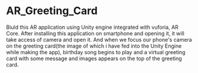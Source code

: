 # AR_Greeting_Card
Biuld this AR application using Unity engine integrated with vuforia, AR Core.
After installing this application on smartphone and opening it, it will take access of camera and open it.
And when we focus our phone's camera on the greeting card(the image of which i have fed into the Unity Engine while making the app), birthday song begins to play and a virtual greeting card with some message and images appears on the top of the greeting card.

